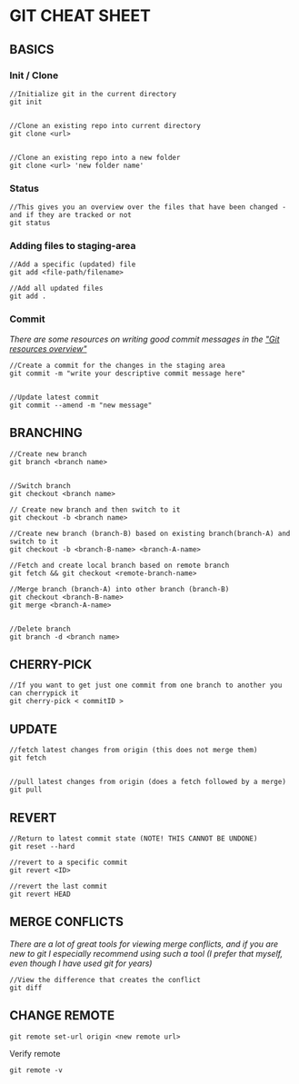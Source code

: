 # GIT CHEAT SHEET

## BASICS
### Init / Clone

```
//Initialize git in the current directory
git init


//Clone an existing repo into current directory
git clone <url>


//Clone an existing repo into a new folder 
git clone <url> 'new folder name'
```
### Status
```
//This gives you an overview over the files that have been changed - and if they are tracked or not
git status
```
### Adding files to staging-area
```
//Add a specific (updated) file
git add <file-path/filename>

//Add all updated files
git add .
```
### Commit
_There are some resources on writing good commit messages in the ["Git resources overview"](./git-resources.md)_
```
//Create a commit for the changes in the staging area
git commit -m "write your descriptive commit message here"


//Update latest commit
git commit --amend -m "new message"
```

## BRANCHING
```
//Create new branch
git branch <branch name>


//Switch branch
git checkout <branch name>

// Create new branch and then switch to it
git checkout -b <branch name>

//Create new branch (branch-B) based on existing branch(branch-A) and switch to it
git checkout -b <branch-B-name> <branch-A-name>

//Fetch and create local branch based on remote branch
git fetch && git checkout <remote-branch-name>

//Merge branch (branch-A) into other branch (branch-B)
git checkout <branch-B-name>
git merge <branch-A-name>


//Delete branch
git branch -d <branch name>

```

## CHERRY-PICK
```
//If you want to get just one commit from one branch to another you can cherrypick it
git cherry-pick < commitID >
```

## UPDATE

```
//fetch latest changes from origin (this does not merge them)
git fetch


//pull latest changes from origin (does a fetch followed by a merge)
git pull
```
## REVERT 
```
//Return to latest commit state (NOTE! THIS CANNOT BE UNDONE)
git reset --hard

//revert to a specific commit
git revert <ID>

//revert the last commit
git revert HEAD
```

## MERGE CONFLICTS
_There are a lot of great tools for viewing merge conflicts, and if you are new to git I especially recommend using such a tool (I prefer that myself, even though I have used git for years)_
```
//View the difference that creates the conflict
git diff
```

## CHANGE REMOTE
```
git remote set-url origin <new remote url>
```
Verify remote 
```
git remote -v
```
